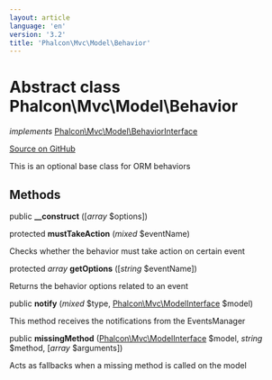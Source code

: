 ```yaml
---
layout: article
language: 'en'
version: '3.2'
title: 'Phalcon\Mvc\Model\Behavior'
---
```

# Abstract class **Phalcon\Mvc\Model\Behavior**

*implements* [Phalcon\Mvc\Model\BehaviorInterface](/3.2/en/api/Phalcon_Mvc_Model_BehaviorInterface)

<a href="https://github.com/phalcon/cphalcon/tree/v3.2.0/phalcon/mvc/model/behavior.zep" class="btn btn-default btn-sm">Source on GitHub</a>

This is an optional base class for ORM behaviors


## Methods
public  **__construct** ([*array* $options])





protected  **mustTakeAction** (*mixed* $eventName)

Checks whether the behavior must take action on certain event



protected *array* **getOptions** ([*string* $eventName])

Returns the behavior options related to an event



public  **notify** (*mixed* $type, [Phalcon\Mvc\ModelInterface](/3.2/en/api/Phalcon_Mvc_ModelInterface) $model)

This method receives the notifications from the EventsManager



public  **missingMethod** ([Phalcon\Mvc\ModelInterface](/3.2/en/api/Phalcon_Mvc_ModelInterface) $model, *string* $method, [*array* $arguments])

Acts as fallbacks when a missing method is called on the model



